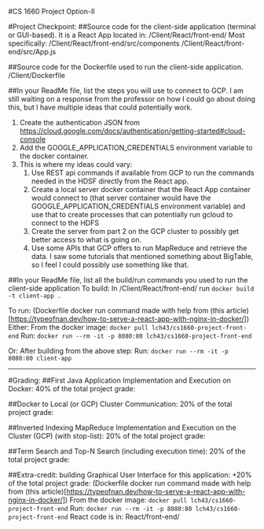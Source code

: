 #CS 1660 Project Option-II

#Project Checkpoint:
##Source code for the client-side application (terminal or GUI-based).
It is a React App located in:
/Client/React/front-end/
Most specifically:
/Client/React/front-end/src/components
/Client/React/front-end/src/App.js

##Source code for the Dockerfile used to run the client-side application.
/Client/Dockerfile

##In your ReadMe file, list the steps you will use to connect to GCP.
I am still waiting on a response from the professor on how I could go about doing this, but I have multiple ideas that could potentially work.
1. Create the authentication JSON from https://cloud.google.com/docs/authentication/getting-started#cloud-console
2. Add the GOOGLE_APPLICATION_CREDENTIALS environment variable to the docker container.
3. This is where my ideas could vary:
   1. Use REST api commands if available from GCP to run the commands needed in the HDSF directly from the React app.
   2. Create a local server docker container that the React App container would connect to (that server container would have the GOOGLE_APPLICATION_CREDENTIALS environment variable) and use that to create processes that can potentially run gcloud to connect to the HDFS
   3. Create the server from part 2 on the GCP cluster to possibly get better access to what is going on.
   4. Use some APIs that GCP offers to run MapReduce and retrieve the data. I saw some tutorials that mentioned something about BigTable, so I feel I could possibly use something like that.

##In your ReadMe file, list all the build/run commands you used to run the client-side application
To build:
In /Client/React/front-end/ run ``` docker build -t client-app . ```

To run:
(Dockerfile docker run command made with help from (this article)[https://typeofnan.dev/how-to-serve-a-react-app-with-nginx-in-docker/])
Either:
From the docker image: ``` docker pull lch43/cs1660-project-front-end ```
Run: ``` docker run --rm -it -p 8080:80 lch43/cs1660-project-front-end ```

Or:
    After building from the above step:
    Run: ``` docker run --rm -it -p 8080:80 client-app ```

---

#Grading:
##First Java Application Implementation and Execution on Docker: 40% of the total project grade:

##Docker to Local (or GCP) Cluster Communication: 20% of the total project grade:

##Inverted Indexing MapReduce Implementation and Execution on the Cluster (GCP) (with stop-list): 20% of the total project grade:

##Term Search and Top-N Search (including execution time): 20% of the total project grade:

##Extra-credit: building Graphical User Interface for this application: +20% of the total project grade:
(Dockerfile docker run command made with help from (this article)[https://typeofnan.dev/how-to-serve-a-react-app-with-nginx-in-docker/])
From the docker image: ``` docker pull lch43/cs1660-project-front-end ```
Run: ``` docker run --rm -it -p 8080:80 lch43/cs1660-project-front-end ```
React code is in: React/front-end/